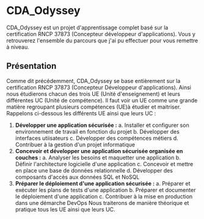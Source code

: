 # CDA_Odyssey
CDA_Odyssey est un projet d'apprentissage complet basé sur la certification RNCP 37873 (Concepteur développeur d'applications). Vous y retrouverez l'ensemble du parcours que j'ai pu effectuer pour vous remettre à niveau.
## Présentation
Comme dit précédemment, CDA_Odyssey se base entièrement sur la certification RNCP 37873 (Concepteur Développeur d'applications). Ainsi nous étudierons chacun des trois UE (Unité d'enseignement) et leurs différentes UC (Unité de compétence). Il faut voir un UE comme une grande matière regroupant plusieurs compétences (UE)à étudier et maitriser.
Rappelons ci-dessous les différents UE ainsi que leurs UC :
1. **Développer une application sécurisée :**
  a. Installer et configurer son environnement de travail en fonction du projet
  b. Développer des interfaces utiisateurs
  c. Développer des compétences métiers
  d. Contribuer à la gestion d'un projet informatique
2. **Concevoir et développer une application sécurisée organisée en couches :**
  a. Analyser les besoins et maquetter une application
  b. Définir l'architecture logicielle d'une application
  c. Concevoir et mettre en place une base de données relationnelle
  d. Développer des composants d'accès aux données SQL et NoSQL
3. **Préparer le déploiement d'une application sécurisée :**
  a. Préparer et exécuter les plans de tests d'une application
  b. Préparer et documenter le déploiement d'une application
  c. Contribuer à la mise en production dans une démarche DevOps
Nous traiterons de manière théorique et pratique tous les UE ainsi que leurs UC. 
